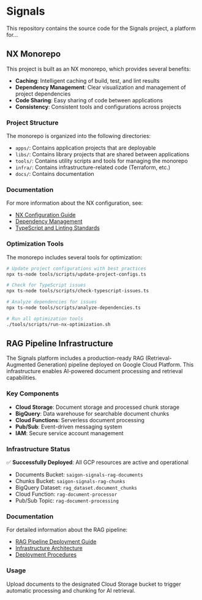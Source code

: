 # Signals

This repository contains the source code for the Signals project, a platform for...

## NX Monorepo

This project is built as an NX monorepo, which provides several benefits:

- **Caching**: Intelligent caching of build, test, and lint results
- **Dependency Management**: Clear visualization and management of project dependencies
- **Code Sharing**: Easy sharing of code between applications
- **Consistency**: Consistent tools and configurations across projects

### Project Structure

The monorepo is organized into the following directories:

- `apps/`: Contains application projects that are deployable
- `libs/`: Contains library projects that are shared between applications
- `tools/`: Contains utility scripts and tools for managing the monorepo
- `infra/`: Contains infrastructure-related code (Terraform, etc.)
- `docs/`: Contains documentation

### Documentation

For more information about the NX configuration, see:

- [NX Configuration Guide](./docs/nx/configuration-guide.md)
- [Dependency Management](./docs/nx/dependency-management.md)
- [TypeScript and Linting Standards](./docs/nx/typescript-linting-standards.md)

### Optimization Tools

The monorepo includes several tools for optimization:

```bash
# Update project configurations with best practices
npx ts-node tools/scripts/update-project-configs.ts

# Check for TypeScript issues
npx ts-node tools/scripts/check-typescript-issues.ts

# Analyze dependencies for issues
npx ts-node tools/scripts/analyze-dependencies.ts

# Run all optimization tools
./tools/scripts/run-nx-optimization.sh
```

## RAG Pipeline Infrastructure

The Signals platform includes a production-ready RAG (Retrieval-Augmented Generation) pipeline deployed on Google Cloud Platform. This infrastructure enables AI-powered document processing and retrieval capabilities.

### Key Components

- **Cloud Storage**: Document storage and processed chunk storage
- **BigQuery**: Data warehouse for searchable document chunks
- **Cloud Functions**: Serverless document processing
- **Pub/Sub**: Event-driven messaging system
- **IAM**: Secure service account management

### Infrastructure Status

✅ **Successfully Deployed**: All GCP resources are active and operational
- Documents Bucket: `saigon-signals-rag-documents`
- Chunks Bucket: `saigon-signals-rag-chunks`
- BigQuery Dataset: `rag_dataset.document_chunks`
- Cloud Function: `rag-document-processor`
- Pub/Sub Topic: `rag-document-processing`

### Documentation

For detailed information about the RAG pipeline:

- [RAG Pipeline Deployment Guide](./docs/RAG_PIPELINE_DEPLOYMENT.md)
- [Infrastructure Architecture](./docs/ARCHITECTURE.md)
- [Deployment Procedures](./docs/DEPLOYMENT.md)

### Usage

Upload documents to the designated Cloud Storage bucket to trigger automatic processing and chunking for AI retrieval.
